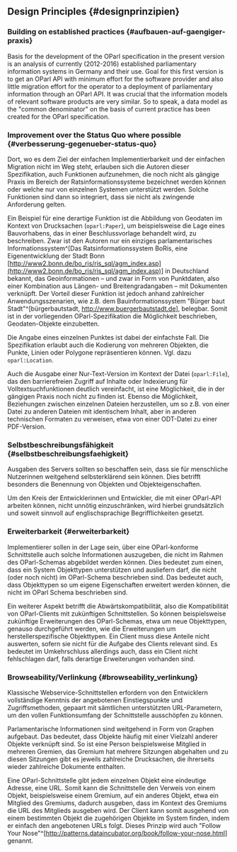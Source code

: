 ## Design Principles {#designprinzipien}

### Building on established practices {#aufbauen-auf-gaengiger-praxis}

Basis for the development of the OParl specification in the present version is an analysis of currently (2012-2016) established parliamentary information systems in Germany and their use. Goal for this first version is to get an OParl API with minimum effort for the software provider and also little migration effort for the operator to a deployment of parliamentary information through an OParl API. It was crucial that the information models of relevant software products are very similar. So to speak, a data model as the "common denominator" on the basis of current practice has been created for the OParl specification.

### Improvement over the Status Quo where possible {#verbesserung-gegenueber-status-quo}

Dort, wo es dem Ziel der einfachen Implementierbarkeit und der einfachen Migration nicht im Weg steht, erlauben sich die Autoren dieser Spezifikation, auch Funktionen aufzunehmen, die noch nicht als gängige Praxis im Bereich der Ratsinformationssysteme bezeichnet werden können oder welche nur von einzelnen Systemen unterstützt werden. Solche Funktionen sind dann so integriert, dass sie nicht als zwingende Anforderung gelten.

Ein Beispiel für eine derartige Funktion ist die Abbildung von Geodaten im Kontext von Drucksachen (`oparl:Paper`), um beispielsweise die Lage eines Bauvorhabens, das in einer Beschlussvorlage behandelt wird, zu beschreiben. Zwar ist den Autoren nur ein einziges parlamentarisches Informationssystem^[Das Ratsinformationssystem BoRis, eine Eigenentwicklung der Stadt Bonn [http://www2.bonn.de/bo_ris/ris_sql/agm_index.asp](http://www2.bonn.de/bo_ris/ris_sql/agm_index.asp)] in Deutschland bekannt, das Geoinformationen – und zwar in Form von Punktdaten, also einer Kombination aus Längen- und Breitengradangaben – mit Dokumenten verknüpft. Der Vorteil dieser Funktion ist jedoch anhand zahlreicher Anwendungsszenarien, wie z.B. dem Bauinformationssystem "Bürger baut Stadt"^[bürgerbautstadt, <http://www.buergerbautstadt.de>], belegbar. Somit ist in der vorliegenden OParl-Spezifikation die Möglichkeit beschrieben, Geodaten-Objekte einzubetten.

Die Angabe eines einzelnen Punktes ist dabei der einfachste Fall. Die Spezifikation erlaubt auch die Kodierung von mehreren Objekten, die Punkte, Linien oder Polygone repräsentieren können. Vgl. dazu `oparl:Location`.

Auch die Ausgabe einer Nur-Text-Version im Kontext der Datei (`oparl:File`), das den barrierefreien Zugriff auf Inhalte oder Indexierung für Volltextsuchfunktionen deutlich vereinfacht, ist eine Möglichkeit, die in der gängigen Praxis noch nicht zu finden ist. Ebenso die Möglichkeit, Beziehungen zwischen einzelnen Dateien herzustellen, um so z.B. von einer Datei zu anderen Dateien mit identischem Inhalt, aber in anderen technischen Formaten zu verweisen, etwa von einer ODT-Datei zu einer PDF-Version.

### Selbstbeschreibungsfähigkeit {#selbstbeschreibungsfaehigkeit}

Ausgaben des Servers sollten so beschaffen sein, dass sie für menschliche Nutzerinnen weitgehend selbsterklärend sein können. Dies betrifft besonders die Benennung von Objekten und Objekteigenschaften.

Um den Kreis der Entwicklerinnen und Entwickler, die mit einer OParl-API arbeiten können, nicht unnötig einzuschränken, wird hierbei grundsätzlich und soweit sinnvoll auf englischsprachige Begrifflichkeiten gesetzt.

### Erweiterbarkeit {#erweiterbarkeit}

Implementierer sollen in der Lage sein, über eine OParl-konforme Schnittstelle auch solche Informationen auszugeben, die nicht im Rahmen des OParl-Schemas abgebildet werden können. Dies bedeutet zum einen, dass ein System Objekttypen unterstützen und ausliefern darf, die nicht (oder noch nicht) im OParl-Schema beschrieben sind. Das bedeutet auch, dass Objekttypen so um eigene Eigenschaften erweitert werden können, die nicht im OParl Schema beschrieben sind.

Ein weiterer Aspekt betrifft die Abwärtskompatibilität, also die Kompatibilität von OParl-Clients mit zukünftigen Schnittstellen. So können beispielsweise zukünftige Erweiterungen des OParl-Schemas, etwa um neue Objekttypen, genauso durchgeführt werden, wie die Erweiterungen um herstellerspezifische Objekttypen. Ein Client muss diese Anteile nicht auswerten, sofern sie nicht für die Aufgabe des Clients relevant sind. Es bedeutet im Umkehrschluss allerdings auch, dass ein Client nicht fehlschlagen darf, falls derartige Erweiterungen vorhanden sind.

### Browseability/Verlinkung {#browseability_verlinkung}

Klassische Webservice-Schnittstellen erfordern von den Entwicklern vollständige Kenntnis der angebotenen Einstiegspunkte und Zugriffsmethoden, gepaart mit sämtlichen unterstützten URL-Parametern, um den vollen Funktionsumfang der Schnittstelle ausschöpfen zu können.

Parlamentarische Informationen sind weitgehend in Form von Graphen aufgebaut. Das bedeutet, dass Objekte häufig mit einer Vielzahl anderer Objekte verknüpft sind. So ist eine Person beispielsweise Mitglied in mehreren Gremien, das Gremium hat mehrere Sitzungen abgehalten und zu diesen Sitzungen gibt es jeweils zahlreiche Drucksachen, die ihrerseits wieder zahlreiche Dokumente enthalten.

Eine OParl-Schnittstelle gibt jedem einzelnen Objekt eine eindeutige Adresse, eine URL. Somit kann die Schnittstelle den Verweis von einem Objekt, beispielsweise einem Gremium, auf ein anderes Objekt, etwa ein Mitglied des Gremiums, dadurch ausgeben, dass im Kontext des Gremiums die URL des Mitglieds ausgeben wird. Der Client kann somit ausgehend von einem bestimmten Objekt die zugehörigen Objekte im System finden, indem er einfach den angebotenen URLs folgt. Dieses Prinzip wird auch "Follow Your Nose"^[<http://patterns.dataincubator.org/book/follow-your-nose.html>] genannt.